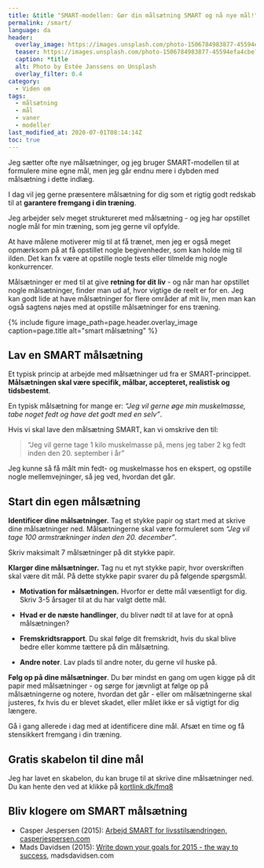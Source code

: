 ```yaml
---
title: &title "SMART-modellen: Gør din målsætning SMART og nå nye mål!"
permalink: /smart/
language: da
header:
  overlay_image: https://images.unsplash.com/photo-1506784983877-45594efa4cbe?ixlib=rb-1.2.1&ixid=eyJhcHBfaWQiOjEyMDd9&auto=format&fit=crop&w=1948&q=80
  teaser: https://images.unsplash.com/photo-1506784983877-45594efa4cbe?ixlib=rb-1.2.1&ixid=eyJhcHBfaWQiOjEyMDd9&auto=format&fit=crop&w=400&q=80
  caption: *title
  alt: Photo by Estée Janssens on Unsplash
  overlay_filter: 0.4
category:
  - Viden om
tags:
  - målsætning
  - mål
  - vaner
  - modeller
last_modified_at: 2020-07-01T08:14:14Z
toc: true
---
```


Jeg sætter ofte nye målsætninger, og jeg bruger SMART-modellen til at formulere mine egne mål, men jeg går endnu mere i dybden med målsætning i dette indlæg.

I dag vil jeg gerne præsentere målsætning for dig som et rigtig godt redskab til at **garantere fremgang i din træning**.

Jeg arbejder selv meget struktureret med målsætning - og jeg har opstillet nogle mål for min træning, som jeg gerne vil opfylde.

At have målene motiverer mig til at få trænet, men jeg er også meget opmærksom på at få opstillet nogle begivenheder, som kan holde mig til ilden. Det kan fx være at opstille nogle tests eller tilmelde mig nogle konkurrencer. 

Målsætninger er med til at give **retning for dit liv** - og når man har opstillet nogle målsætninger, finder man ud af, hvor vigtige de reelt er for en. Jeg kan godt lide at have målsætninger for flere områder af mit liv, men man kan også sagtens nøjes med at opstille målsætninger for ens træning.

 {% include figure image_path=page.header.overlay_image caption=page.title alt="smart målsætning" %}

## Lav en SMART målsætning

Et typisk princip at arbejde med målsætninger ud fra er SMART-princippet. **Målsætningen skal være specifik, målbar, accepteret, realistisk og tidsbestemt**. 

En typisk målsætning for mange er: _“Jeg vil gerne øge min muskelmasse, tabe noget fedt og have det godt med en selv”_.

Hvis vi skal lave den målsætning SMART, kan vi omskrive den til:

> “Jeg vil gerne tage 1 kilo muskelmasse på, mens jeg taber 2 kg fedt inden den 20. september i år”

Jeg kunne så få målt min fedt- og muskelmasse hos en ekspert, og opstille nogle mellemvejninger, så jeg ved, hvordan det går.

## Start din egen målsætning

**Identificer dine målsætninger.** Tag et stykke papir og start med at skrive dine målsætninger ned. Målsætningerne skal være formuleret som _“Jeg vil tage 100 armstrækninger inden den 20. december”_.

Skriv maksimalt 7 målsætninger på dit stykke papir. 

**Klargør dine målsætninger.** Tag nu et nyt stykke papir, hvor overskriften skal være dit mål. På dette stykke papir svarer du på følgende spørgsmål. 

- **Motivation for målsætningen.** Hvorfor er dette mål væsentligt for dig. Skriv 3-5 årsager til at du har valgt dette mål.

- **Hvad er de næste handlinger**, du bliver nødt til at lave for at opnå målsætningen?

- **Fremskridtsrapport**. Du skal følge dit fremskridt, hvis du skal blive bedre eller komme tættere på din målsætning.

- **Andre noter**. Lav plads til andre noter, du gerne vil huske på.

**Følg op på dine målsætninger**. Du bør mindst en gang om ugen kigge på dit papir med målsætninger - og sørge for jævnligt at følge op på målsætningerne og notere, hvordan det går - eller om målsætningerne skal justeres, fx hvis du er blevet skadet, eller målet ikke er så vigtigt for dig længere. 

Gå i gang allerede i dag med at identificere dine mål. Afsæt en time og få stensikkert fremgang i din træning.

## Gratis skabelon til dine mål 

Jeg har lavet en skabelon, du kan bruge til at skrive dine målsætninger ned. Du kan hente den ved at klikke på [kortlink.dk/fmq8](http://kortlink.dk/fmq8)

## Bliv klogere om SMART målsætning

- Casper Jespersen (2015): [Arbejd SMART for livsstilsændringen, casperjespersen.com](http://casperjespersen.com/2015/01/07/arbejd-smart-for-livsstilsaendringen/)
- Mads Davidsen (2015): [Write down your goals for 2015 - the way to success](https://madsdavidsen.com/blog/set-goals-targets-or-not), madsdavidsen.com
